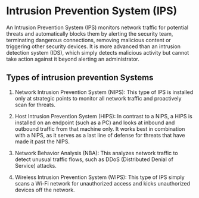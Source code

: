 # Intrusion Prevention System (IPS)
An Intrusion Prevention System (IPS) monitors network traffic for potential threats and automatically blocks them by alerting the security team, terminating dangerous connections, removing malicious content or triggering other security devices. It is more advanced than an intrusion detection system (IDS), which simply detects malicious activity but cannot take action against it beyond alerting an administrator. 

## Types of intrusion prevention Systems

1. Network Intrusion Prevention System (NIPS): This type of IPS is installed only at strategic points to monitor all network traffic and proactively scan for threats.

2. Host Intrusion Prevention System (HIPS): In contrast to a NIPS, a HIPS is installed on an endpoint (such as a PC) and looks at inbound and outbound traffic from that machine only. It works best in combination with a NIPS, as it serves as a last line of defense for threats that have made it past the NIPS.

3. Network Behavior Analysis (NBA): This analyzes network traffic to detect unusual traffic flows, such as DDoS (Distributed Denial of Service) attacks.

4. Wireless Intrusion Prevention System (WIPS): This type of IPS simply scans a Wi-Fi network for unauthorized access and kicks unauthorized devices off the network.

